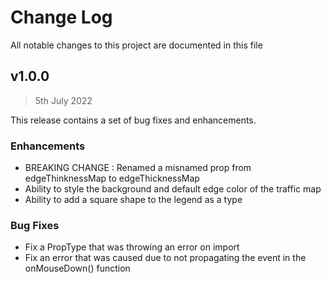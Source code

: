 # Change Log

All notable changes to this project are documented in this file

## v1.0.0

> 5th July 2022

This release contains a set of bug fixes and enhancements.

### Enhancements

- BREAKING CHANGE : Renamed a misnamed prop from edgeThinknessMap to edgeThicknessMap
- Ability to style the background and default edge color of the traffic map
- Ability to add a square shape to the legend as a type

### Bug Fixes

- Fix a PropType that was throwing an error on import
- Fix an error that was caused due to not propagating the event in the onMouseDown() function
